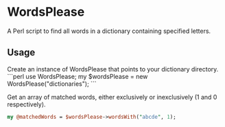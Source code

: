 <h1>WordsPlease</h1>
A Perl script to find all words in a dictionary containing specified letters.

<h2>Usage</h2>
Create an instance of WordsPlease that points to your dictionary directory.
```perl
use WordsPlease;
my $wordsPlease = new WordsPlease("dictionaries");
```

Get an array of matched words, either exclusively or inexclusively (1 and 0 respectively).
```perl
my @matchedWords = $wordsPlease->wordsWith("abcde", 1);
```